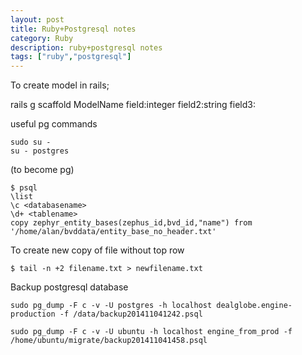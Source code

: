 ```yaml
---
layout: post
title: Ruby+Postgresql notes
category: Ruby
description: ruby+postgresql notes
tags: ["ruby","postgresql"]
---
```


To create model in rails;

rails g scaffold ModelName field:integer field2:string field3:

useful pg commands


```
sudo su - 
su - postgres
```

(to become pg)


```
$ psql
\list
\c <databasename>
\d+ <tablename>
copy zephyr_entity_bases(zephus_id,bvd_id,"name") from '/home/alan/bvddata/entity_base_no_header.txt'
```


To create new copy of file without top row

```
$ tail -n +2 filename.txt > newfilename.txt
```

Backup postgresql database

```
sudo pg_dump -F c -v -U postgres -h localhost dealglobe.engine-production -f /data/backup201411041242.psql

sudo pg_dump -F c -v -U ubuntu -h localhost engine_from_prod -f /home/ubuntu/migrate/backup201411041458.psql
```

